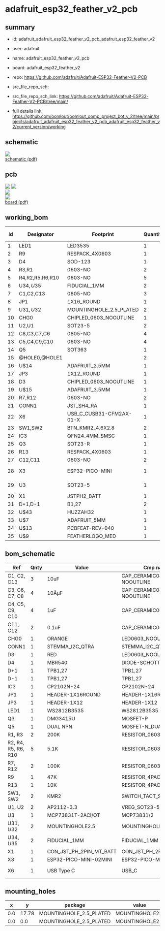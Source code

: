 # adafruit_esp32_feather_v2_pcb
 
## summary 
* id: adafruit_adafruit_esp32_feather_v2_pcb_adafruit_esp32_feather_v2
* user: adafruit
* name: adafruit_esp32_feather_v2_pcb
* board: adafruit_esp32_feather_v2
* repo: https://github.com/adafruit/Adafruit-ESP32-Feather-V2-PCB



* src_file_repo_sch: 
* src_file_repo_sch_link: https://github.com/adafruit/Adafruit-ESP32-Feather-V2-PCB/tree/main/
* full details link: https://github.com/oomlout/oomlout_oomp_project_bot_v_2/tree/main/projects/adafruit_adafruit_esp32_feather_v2_pcb_adafruit_esp32_feather_v2/current_version/working  

## schematic  
![](working_schematic_600.png)  
[schematic (pdf)](working_schematic.pdf) 






















## pcb  
![](working_3d_600.png) 
![](working_3d_front_600.png)  
![](working_3d_back_600.png)  
![](working_600.png)  
[board (pdf)](working.pdf)  

## working_bom
| Id | Designator | Footprint | Quantity | Designation | Supplier and ref |  | None | 
| --- | --- | --- | --- | --- | --- | --- | --- | 
| 1 | LED1 | LED3535 | 1 | WS2812B3535 |  |  | [''] | 
| 2 | R9 | RESPACK_4X0603 | 1 | 47K |  |  | [''] | 
| 3 | D4 | SOD-123 | 1 | MBR540 |  |  | [''] | 
| 4 | R3,R1 | 0603-NO | 2 | 200K |  |  | [''] | 
| 5 | R4,R2,R5,R6,R10 | 0603-NO | 5 | 5.1K |  |  | [''] | 
| 6 | U$34,U$35 | FIDUCIAL_1MM | 2 | FIDUCIAL_1MM |  |  | [''] | 
| 7 | C1,C2,C13 | 0805-NO | 3 | 10uF |  |  | [''] | 
| 8 | JP1 | 1X16_ROUND | 1 |  |  |  | [''] | 
| 9 | U$31,U$32 | MOUNTINGHOLE_2.5_PLATED | 2 | MOUNTINGHOLE2.5 |  |  | [''] | 
| 10 | CHG0 | CHIPLED_0603_NOOUTLINE | 1 | ORANGE |  |  | [''] | 
| 11 | U2,U1 | SOT23-5 | 2 | AP2112-3.3 |  |  | [''] | 
| 12 | C8,C3,C7,C6 | 0805-NO | 4 | 10ÂµF |  |  | [''] | 
| 13 | C5,C4,C9,C10 | 0603-NO | 4 | 1uF |  |  | [''] | 
| 14 | Q5 | SOT363 | 1 | DUAL NPN |  |  | [''] | 
| 15 | @HOLE0,@HOLE1 |  | 2 |  |  |  | [''] | 
| 16 | U$14 | ADAFRUIT_2.5MM | 1 |  |  |  | [''] | 
| 17 | JP3 | 1X12_ROUND | 1 |  |  |  | [''] | 
| 18 | D3 | CHIPLED_0603_NOOUTLINE | 1 | RED |  |  | [''] | 
| 19 | U$15 | ADAFRUIT_3.5MM | 1 |  |  |  | [''] | 
| 20 | R7,R12 | 0603-NO | 2 | 100K |  |  | [''] | 
| 21 | CONN1 | JST_SH4_RA | 1 | STEMMA_I2C_QTRA |  |  | [''] | 
| 22 | X6 | USB_C_CUSB31-CFM2AX-01-X | 1 | USB Type C |  |  | [''] | 
| 23 | SW1,SW2 | BTN_KMR2_4.6X2.8 | 2 | KMR2 |  |  | [''] | 
| 24 | IC3 | QFN24_4MM_SMSC | 1 | CP2102N-24 |  |  | [''] | 
| 25 | Q3 | SOT23-R | 1 | DMG3415U |  |  | [''] | 
| 26 | R13 | RESPACK_4X0603 | 1 | 10K |  |  | [''] | 
| 27 | C12,C11 | 0603-NO | 2 | 0.1uF |  |  | [''] | 
| 28 | X3 | ESP32-PICO-MINI | 1 | ESP32-PICO-MINI-02MINI |  |  | [''] | 
| 29 | U3 | SOT23-5 | 1 | MCP73831T-2ACI/OT |  |  | [''] | 
| 30 | X1 | JSTPH2_BATT | 1 | JSTPH |  |  | [''] | 
| 31 | D+1,D-1 | B1,27 | 2 | TPB1,27 |  |  | [''] | 
| 32 | U$43 | HUZZAH32 | 1 |  |  |  | [''] | 
| 33 | U$7 | ADAFRUIT_5MM | 1 |  |  |  | [''] | 
| 34 | U$13 | PCBFEAT-REV-040 | 1 |  |  |  | [''] | 
| 35 | U$9 | FEATHERLOGO_MED | 1 |  |  |  | [''] | 


## bom_schematic
| Ref | Qnty | Value | Cmp name | Footprint | Description | Vendor | DNP | 
| --- | --- | --- | --- | --- | --- | --- | --- | 
| C1, C2, C13 | 3 | 10uF | CAP_CERAMIC0805-NOOUTLINE | working:0805-NO |  |  |  | 
| C3, C6, C7, C8 | 4 | 10ÂµF | CAP_CERAMIC0805-NOOUTLINE | working:0805-NO |  |  |  | 
| C4, C5, C9, C10 | 4 | 1uF | CAP_CERAMIC0603_NO | working:0603-NO |  |  |  | 
| C11, C12 | 2 | 0.1uF | CAP_CERAMIC0603_NO | working:0603-NO |  |  |  | 
| CHG0 | 1 | ORANGE | LED0603_NOOUTLINE | working:CHIPLED_0603_NOOUTLINE |  |  |  | 
| CONN1 | 1 | STEMMA_I2C_QTRA | STEMMA_I2C_QTRA | working:JST_SH4_RA |  |  |  | 
| D3 | 1 | RED | LED0603_NOOUTLINE | working:CHIPLED_0603_NOOUTLINE |  |  |  | 
| D4 | 1 | MBR540 | DIODE-SCHOTTKYSOD-123 | working:SOD-123 |  |  |  | 
| D+1 | 1 | TPB1,27 | TPB1,27 | working:B1,27 |  |  |  | 
| D-1 | 1 | TPB1,27 | TPB1,27 | working:B1,27 |  |  |  | 
| IC3 | 1 | CP2102N-24 | CP2102N-24 | working:QFN24_4MM_SMSC |  |  |  | 
| JP1 | 1 | HEADER-1X16ROUND | HEADER-1X16ROUND | working:1X16_ROUND |  |  |  | 
| JP3 | 1 | HEADER-1X12 | HEADER-1X12 | working:1X12_ROUND |  |  |  | 
| LED1 | 1 | WS2812B3535 | WS2812B3535 | working:LED3535 |  |  |  | 
| Q3 | 1 | DMG3415U | MOSFET-P | working:SOT23-R |  |  |  | 
| Q5 | 1 | DUAL NPN | MOSFET-N_DUAL | working:SOT363 |  |  |  | 
| R1, R3 | 2 | 200K | RESISTOR_0603_NOOUT | working:0603-NO |  |  |  | 
| R2, R4, R5, R6, R10 | 5 | 5.1K | RESISTOR_0603_NOOUT | working:0603-NO |  |  |  | 
| R7, R12 | 2 | 100K | RESISTOR_0603_NOOUT | working:0603-NO |  |  |  | 
| R9 | 1 | 47K | RESISTOR_4PACK | working:RESPACK_4X0603 |  |  |  | 
| R13 | 1 | 10K | RESISTOR_4PACK | working:RESPACK_4X0603 |  |  |  | 
| SW1, SW2 | 2 | KMR2 | SWITCH_TACT_SMT4.6X2.8 | working:BTN_KMR2_4.6X2.8 |  |  |  | 
| U1, U2 | 2 | AP2112-3.3 | VREG_SOT23-5 | working:SOT23-5 |  |  |  | 
| U3 | 1 | MCP73831T-2ACI/OT | MCP73831/2 | working:SOT23-5 |  |  |  | 
| U$31, U$32 | 2 | MOUNTINGHOLE2.5 | MOUNTINGHOLE2.5 | working:MOUNTINGHOLE_2.5_PLATED |  |  |  | 
| U$34, U$35 | 2 | FIDUCIAL_1MM | FIDUCIAL_1MM | working:FIDUCIAL_1MM |  |  |  | 
| X1 | 1 | CON_JST_PH_2PIN_MT_BATT | CON_JST_PH_2PIN_MT_BATT | working:JSTPH2_BATT |  |  |  | 
| X3 | 1 | ESP32-PICO-MINI-02MINI | ESP32-PICO-MINI-02MINI | working:ESP32-PICO-MINI |  |  |  | 
| X6 | 1 | USB Type C | USB_C | working:USB_C_CUSB31-CFM2AX-01-X |  |  |  | 


## mounting_holes
| x | y | package | value | ref | size | 
| --- | --- | --- | --- | --- | --- | 
| 0.0 | 17.78 | MOUNTINGHOLE_2.5_PLATED | MOUNTINGHOLE2.5 | U$31 | m3 | 
| 0.0 | 0.0 | MOUNTINGHOLE_2.5_PLATED | MOUNTINGHOLE2.5 | U$32 | m3 | 


